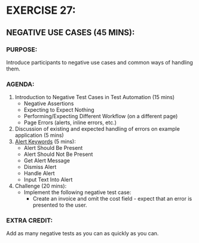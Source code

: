 # EXERCISE 27:
## NEGATIVE USE CASES (45 MINS):
### PURPOSE:
Introduce participants to negative use cases and common ways of handling them.

### AGENDA:
1. Introduction to Negative Test Cases in Test Automation (15 mins)
   - Negative Assertions
   - Expecting to Expect Nothing
   - Performing/Expecting Different Workflow (on a different page)
   - Page Errors (alerts, inline errors, etc.)
2. Discussion of existing and expected handling of errors on example application (5 mins)
3. [Alert Keywords](http://robotframework.org/SeleniumLibrary/SeleniumLibrary.html#Alert%20Should%20Be%20Present) (5 mins):
   - Alert Should Be Present
   - Alert Should Not Be Present
   - Get Alert Message
   - Dismiss Alert
   - Handle Alert
   - Input Text Into Alert
4. Challenge (20 mins):
   - Implement the following negative test case:
     - Create an invoice and omit the cost field - expect that an error is presented to the user.

### EXTRA CREDIT:
Add as many negative tests as you can as quickly as you can.
